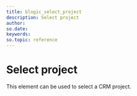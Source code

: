 ```yaml
---
title: blogic_select_project
description: Select project
author:
so.date:
keywords:
so.topic: reference
---
```


# Select project

This element can be used to select a CRM project.
